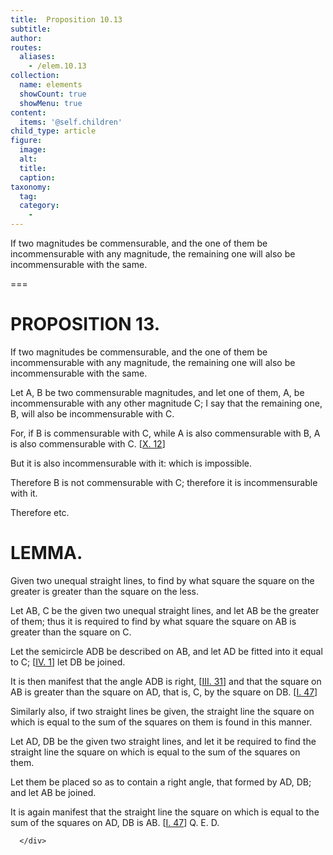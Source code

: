 ```yaml
---
title:  Proposition 10.13
subtitle: 
author:
routes:
  aliases:
    - /elem.10.13
collection:
  name: elements
  showCount: true
  showMenu: true
content:
  items: '@self.children'
child_type: article
figure:
  image:
  alt:
  title:
  caption:
taxonomy:
  tag:
  category:
    - 
---
```


<p><hi rend="ital">If two magnitudes be commensurable, and the one of them be incommensurable with any magnitude, the remaining one will also be incommensurable with the same</hi>. </p>

===

<h1>PROPOSITION 13.</h1>
<p><span class="ital">If two magnitudes be commensurable, and the one of them be incommensurable with any magnitude, the remaining one will also be incommensurable with the same</span>. </p>

<p>Let <span class="ital">A</span>, <span class="ital">B</span> be two commensurable magnitudes, and let one of them, <span class="ital">A</span>, be incommensurable with any other magnitude <span class="ital">C</span>; I say that the remaining one, <span class="ital">B</span>, will also be incommensurable with <span class="ital">C</span>. 
      </p>

<p>For, if <span class="ital">B</span> is commensurable with <span class="ital">C</span>, while <span class="ital">A</span> is also commensurable with <span class="ital">B</span>, <span class="ital">A</span> is also commensurable with <span class="ital">C</span>. [<a href="/elem.10.12">X. 12</a>] </p>

<p>But it is also incommensurable with it: which is impossible. </p>

<p>Therefore <span class="ital">B</span> is not commensurable with <span class="ital">C</span>; therefore it is incommensurable with it. </p>

<p>Therefore etc.</p>
<div id="elem.10.13.l.1" class="lemma">
       <h1>LEMMA.</h1>
       
<p><span class="ital">Given two unequal straight lines, to find by what square the square on the greater is greater than the square on the less</span>. </p>

       
<p>Let <span class="ital">AB</span>, <span class="ital">C</span> be the given two unequal straight lines, and let <span class="ital">AB</span> be the greater of them; thus it is required to find by what square the square on <span class="ital">AB</span> is greater than the square on <span class="ital">C</span>. 
       </p>

       
<p>Let the semicircle <span class="ital">ADB</span> be described on <span class="ital">AB</span>, and let <span class="ital">AD</span> be fitted into it equal to <span class="ital">C</span>; [<a href="/elem.4.1">IV. 1</a>] let <span class="ital">DB</span> be joined. </p>

       
<p>It is then manifest that the angle <span class="ital">ADB</span> is right, [<a href="/elem.3.31">III. 31</a>] and that the square on <span class="ital">AB</span> is greater than the square on <span class="ital">AD</span>, that is, <span class="ital">C</span>, by the square on <span class="ital">DB</span>. [<a href="/elem.1.47">I. 47</a>] </p>

       
<p>Similarly also, if two straight lines be given, the straight line the square on which is equal to the sum of the squares on them is found in this manner. <pb n="37"/></p>

       
<p>Let <span class="ital">AD</span>, <span class="ital">DB</span> be the given two straight lines, and let it be required to find the straight line the square on which is equal to the sum of the squares on them. </p>

       
<p>Let them be placed so as to contain a right angle, that formed by <span class="ital">AD</span>, <span class="ital">DB</span>; and let <span class="ital">AB</span> be joined. </p>

       
<p>It is again manifest that the straight line the square on which is equal to the sum of the squares on <span class="ital">AD</span>, <span class="ital">DB</span> is <span class="ital">AB</span>. [<a href="/elem.1.47">I. 47</a>] Q. E. D.</p>

      </div>
